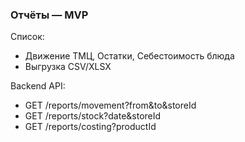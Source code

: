 ### Отчёты — MVP

Список:
- Движение ТМЦ, Остатки, Себестоимость блюда
- Выгрузка CSV/XLSX

Backend API:
- GET /reports/movement?from&to&storeId
- GET /reports/stock?date&storeId
- GET /reports/costing?productId

